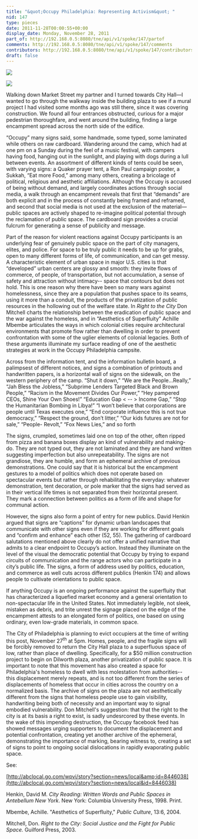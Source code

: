 ```yaml
---
title: "&quot;Occupy Philadelphia: Representing Activism&quot; "
nid: 147
type: pieces
date: 2011-11-28T00:00:55+00:00
display_date: Monday, November 28, 2011
part_of: http://192.168.0.5:8080/tne/api/v1/spoke/147/partof
comments: http://192.168.0.5:8080/tne/api/v1/spoke/147/comments
contributors: http://192.168.0.5:8080/tne/api/v1/spoke/147/contributors
draft: false
---
```


![](/tne/sites/mediacommons.futureofthebook.org.tne/files/images/img_5538.preview.jpg)

![](///Users/caitlinbruce/Library/Caches/TemporaryItems/msoclip/0/clip_image002.png)

 Walking down Market Street my partner and I turned towards City Hall—I wanted to go through the walkway inside the building plaza to see if a mural project I had visited some months ago was still there, since it was covering construction. We found all four entrances obstructed, curious for a major pedestrian thoroughfare, and went around the building, finding a large encampment spread across the north side of the edifice.

 “Occupy” many signs said, some handmade, some typed, some laminated while others on raw cardboard. Wandering around the camp, which had at one pm on a Sunday during the feel of a music festival, with campers having food, hanging out in the sunlight, and playing with dogs during a lull between events. An assortment of different kinds of tents could be seen, with varying signs: a Quaker prayer tent, a Ron Paul campaign poster, a Sukkah, “Eat more Food,” among many others, creating a bricolage of political, religious and aesthetic affiliations. Although the Occupy is accused of being without demand, and largely coordinates actions through social media, a walk through an encampment reveals that first that “demands” are both explicit and in the process of constantly being framed and reframed, and second that social media is not used at the exclusion of the material—public spaces are actively shaped to re-imagine political potential through the reclamation of public space. The cardboard sign provides a crucial fulcrum for generating a sense of publicity and message.

 Part of the reason for violent reactions against Occupy participants is an underlying fear of genuinely public space on the part of city managers, elites, and police. For space to be truly public it needs to be up for grabs, open to many different forms of life, of communication, and can get messy. A characteristic element of urban space in major U.S. cities is that “developed” urban centers are glossy and smooth: they invite flows of commerce, of people, of transportation, but not accumulation, a sense of safety and attraction without intimacy-- space that contours but does not hold. This is one reason why there have been so many wars against homelessness, since they are a population that pushes space to its seams, using it more than a conduit, the products of the privatization of public resources in the hollowing out of the welfare state. In *Right to the City* Don Mitchell charts the relationship between the eradication of public space and the war against the homeless, and in “Aesthetics of Superfluity” Achille Mbembe articulates the ways in which colonial cities require architectural environments that promote flow rather than dwelling in order to prevent confrontation with some of the uglier elements of colonial legacies. Both of these arguments illuminate my surface reading of one of the aesthetic strategies at work in the Occupy Philadelphia campsite.

 Across from the information tent, and the information bulletin board, a palimpsest of different notices, and signs a combination of printouts and handwritten papers, is a horizontal wall of signs on the sidewalk, on the western periphery of the camp. “Shut it down,” “We are the People…Really,” “Jah Bless the Jobless,” “Subprime Lenders Targeted Black and Brown People,” “Racism in the Movement Divides Our Power,” “Hey pampered CEOs, Shine Your Own Shoes!” “Education Gap &lt; -- &gt; Income Gap,” “Stop the Humanitarian Bombing in Libya!” “I won’t believe that corporations are people until Texas executes one,” “End corporate influence this is not true democracy,” “Respect the ground, don’t litter,” “Our kids futures are not for sale,” “People- Revolt,” “Fox News Lies,” and so forth

 The signs, crumpled, sometimes laid one on top of the other, often ripped from pizza and banana boxes display an kind of vulnerability and making-do. They are not typed out, they are not laminated and they are hand written suggesting imperfection but also unrepeatability. The signs are not grandiose, they are humble, and form an ephemeral archive of previous demonstrations. One could say that it is historical but the encampment gestures to a model of politics which does not operate based on spectacular events but rather through rehabilitating the everyday: whatever demonstration, tent decoration, or pole marker that the signs had served as in their vertical life times is not separated from their horizontal present. They mark a connection between politics as a form of life and shape for communal action.

 However, the signs also form a point of entry for new publics. David Henkin argued that signs are “captions” for dynamic urban landscapes that communicate with other signs even if they are working for different goals and “confirm and enhance” each other (52, 55). The gathering of cardboard salutations mentioned above clearly do not offer a unified narrative that admits to a clear endpoint to Occupy’s action. Instead they illuminate on the level of the visual the democratic potential that Occupy by trying to expand circuits of communication and the range actors who can participate in a city’s public life. The signs, a form of address used by politics, education, and commerce as well cuts across different publics (Henkin 174) and allows people to cultivate orientations to public space.

 If anything Occupy is an ongoing performance against the superfluity that has characterized a liquefied market economy and a general orientation to non-spectacular life in the United States. Not immediately legible, not sleek, mistaken as debris, and trite unrest the signage placed on the edge of the encampment attests to an elongated form of politics, one based on using ordinary, even low-grade materials, in common space.

 The City of Philadelphia is planning to evict occupiers at the time of writing this post, November 27<sup>th</sup> at 5pm. Homes, people, and the fragile signs will be forcibly removed to return the City Hall plaza to a superfluous space of low, rather than place of dwelling. Specifically, for a $50 million construction project to begin on Dilworth plaza, another privatization of public space. It is important to note that this movement has also created a space for Philadelphia's homeless to dwell with less molestation from authorities-- this displacement merely repeats, and is not too different from the series of displacements of homeless that occur in cities across the country on a normalized basis. The archive of signs on the plaza are not aesthetically different from the signs that homeless people use to gain visibility, handwriting being both of necessity and an important way to signal embodied vulnerability. Don Mitchell's suggestion: that that the right to the city is at its basis a right to exist, is sadly undesrcored by these events. In the wake of this impending destruction, the Occupy facebook feed has showed messages urging supporters to document the displacement and potential confrontation, creating yet another archive of the ephemeral, demonstrating the importance of marking, bearing witness to, creating a set of signs to point to ongoing social dislocations in rapidly evaporating public space.

 See:

[http://abclocal.go.com/wpvi/story?section=news/local&amp;id=8446038](http://abclocal.go.com/wpvi/story?section=news/local&id=8446038)

 Henkin, David M. *City Reading: Written Words and Public Spaces in Antebellum New York*. New York: Columbia University Press, 1998. Print.

 Mbembe, Achille. "Aesthetics of Superfluity," *Public Culture*, 13:6, 2004.

 Mitchell, Don. *Right to the City: Social Justice and the Fight for Public Space.* Guilford Press, 2003.

